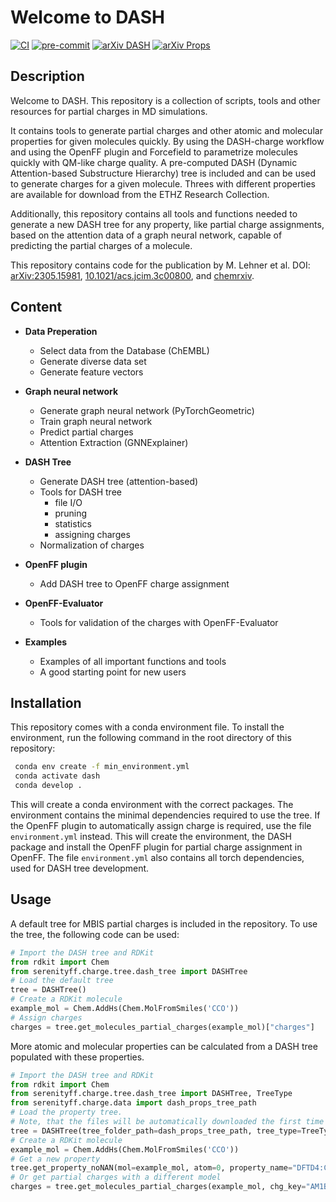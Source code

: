 Welcome to DASH
==============================

[//]: # (Badges)
[![CI](https://github.com/rinikerlab/DASH-tree/actions/workflows/CI.yaml/badge.svg)](https://github.com/rinikerlab/DASH-tree/actions/workflows/CI.yaml)
[![pre-commit](https://img.shields.io/badge/pre--commit-enabled-brightgreen?logo=pre-commit)](https://github.com/pre-commit/pre-commit)
[![arXiv DASH](https://img.shields.io/badge/arXiv:DASH-2305.15981-b31b1b.svg)](https://doi.org/10.48550/arXiv.2305.15981)
[![arXiv Props](https://img.shields.io/badge/chemrxiv:Props-2024_0ks0p-b31b1b.svg)](https://chemrxiv.org/engage/chemrxiv/article-details/6666e12112188379d8c44aa5)



Description
-------------

   Welcome to DASH. This repository is a collection of scripts, tools and other resources for partial charges in MD simulations.

   It contains tools to generate partial charges and other atomic and molecular properties for given molecules quickly. By using the DASH-charge workflow and using the OpenFF plugin and Forcefield to parametrize molecules quickly with QM-like charge quality. A pre-computed DASH (Dynamic Attention-based Substructure Hierarchy) tree is included and can be used to generate charges for a given molecule. Threes with different properties are available for download from the ETHZ Research Collection.

   Additionally, this repository contains all tools and functions needed to generate a new DASH tree for any property, like partial charge assignments, based on the attention data of a graph neural network, capable of predicting the partial charges of a molecule.

   This repository contains code for the publication by M. Lehner et al. DOI: [arXiv:2305.15981](https://doi.org/10.48550/arXiv.2305.15981), [10.1021/acs.jcim.3c00800](https://pubs.acs.org/doi/full/10.1021/acs.jcim.3c00800), and [chemrxiv](https://chemrxiv.org/engage/chemrxiv/article-details/6666e12112188379d8c44aa5).


Content
-------------

* **Data Preperation**
    * Select data from the Database (ChEMBL)
    * Generate diverse data set
    * Generate feature vectors

* **Graph neural network**
    * Generate graph neural network (PyTorchGeometric)
    * Train graph neural network
    * Predict partial charges
    * Attention Extraction (GNNExplainer)

* **DASH Tree**
    * Generate DASH tree (attention-based)
    * Tools for DASH tree
        * file I/O
        * pruning
        * statistics
        * assigning charges
    * Normalization of charges

* **OpenFF plugin**
    * Add DASH tree to OpenFF charge assignment

* **OpenFF-Evaluator**
    * Tools for validation of the charges with OpenFF-Evaluator

* **Examples**
    * Examples of all important functions and tools
    * A good starting point for new users


Installation
-------------

   This repository comes with a conda environment file. To install the environment, run the following command in the root directory of this repository:

   ```bash
    conda env create -f min_environment.yml
    conda activate dash
    conda develop .
   ```

This will create a conda environment with the correct packages. The environment contains the minimal dependencies required to use the tree. If the OpenFF plugin to automatically assign charge is required, use the file  `environment.yml` instead. This will create the environment, the DASH package and install the OpenFF plugin for partial charge assignment in OpenFF. The file `environment.yml` also contains all torch dependencies, used for DASH tree development.


Usage
-------------

A default tree for MBIS partial charges is included in the repository. To use the tree, the following code can be used:

```python
# Import the DASH tree and RDKit
from rdkit import Chem
from serenityff.charge.tree.dash_tree import DASHTree
# Load the default tree
tree = DASHTree()
# Create a RDKit molecule
example_mol = Chem.AddHs(Chem.MolFromSmiles('CCO'))
# Assign charges
charges = tree.get_molecules_partial_charges(example_mol)["charges"]
```

More atomic and molecular properties can be calculated from a DASH tree populated with these properties.

```python
# Import the DASH tree and RDKit
from rdkit import Chem
from serenityff.charge.tree.dash_tree import DASHTree, TreeType
from serenityff.charge.data import dash_props_tree_path
# Load the property tree.
# Note, that the files will be automatically downloaded the first time the tree is loaded from the ETHZ Research Collection.
tree = DASHTree(tree_folder_path=dash_props_tree_path, tree_type=TreeType.FULL)
# Create a RDKit molecule
example_mol = Chem.AddHs(Chem.MolFromSmiles('CCO'))
# Get a new property
tree.get_property_noNAN(mol=example_mol, atom=0, property_name="DFTD4:C6")
# Or get partial charges with a different model
charges = tree.get_molecules_partial_charges(example_mol, chg_key="AM1BCC", chg_std_key="AM1BCC_std")["charges"]
